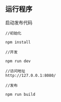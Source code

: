 ## 运行程序


启动发布代码

```
//初始化

npm install

//开发

npm run dev

//访问地址
http://127.0.0.1:8080/

//发布

npm run build
